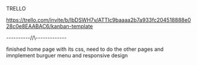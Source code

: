 TRELLO

https://trello.com/invite/b/IbDSWH7v/ATTIc9baaaa2b7a933fc204518888e028c0e8EAABAC6/kanban-template

----------//\\-------------

finished home page with its css, need to do the other pages and imnplement burguer menu and responsive design
